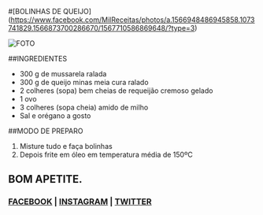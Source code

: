 #[BOLINHAS DE QUEIJO] (https://www.facebook.com/MilReceitas/photos/a.1566948486945858.1073741829.1566873700286670/1567710586869648/?type=3)

![FOTO](https://github.com/natanocr/milreceitas/blob/master/images/bolinhas-de-queijo.png "FOTO")

##INGREDIENTES

* 300 g de mussarela ralada
* 300 g de queijo minas meia cura ralado
* 2 colheres (sopa) bem cheias de requeijão cremoso gelado
* 1 ovo
* 3 colheres (sopa cheia) amido de milho
* Sal e orégano a gosto

##MODO DE PREPARO

1. Misture tudo e faça bolinhas
1. Depois frite em óleo em temperatura média de 150ºC


## BOM APETITE.

### [FACEBOOK](https://www.facebook.com/MilReceitas) | [INSTAGRAM](https://www.instagram.com/milreceitas) | [TWITTER](https://twitter.com/1kreceitas)
